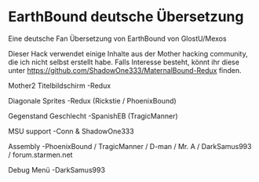 # EarthBound deutsche Übersetzung
Eine deutsche Fan Übersetzung von EarthBound
von GlostU/Mexos

Dieser Hack verwendet einige Inhalte aus der Mother hacking community, die ich nicht selbst erstellt habe.
Falls Interesse besteht, könnt ihr diese unter https://github.com/ShadowOne333/MaternalBound-Redux finden.

Mother2 Titelbildschirm		-Redux

Diagonale Sprites	-Redux (Rickstie / PhoenixBound)

Gegenstand Geschlecht		-SpanishEB (TragicManner)

MSU support	-Conn & ShadowOne333

Assembly -PhoenixBound / TragicManner / D-man / Mr. A / DarkSamus993 / forum.starmen.net

Debug Menü -DarkSamus993